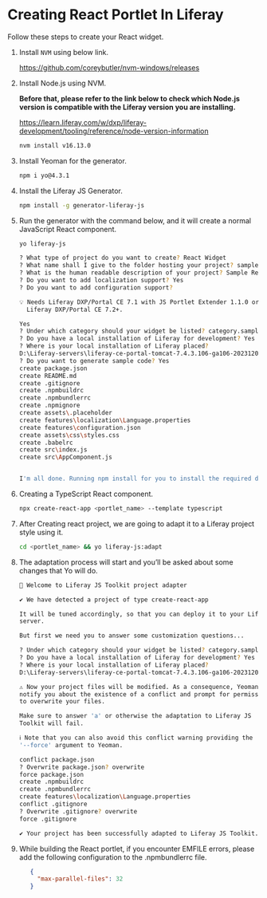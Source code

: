 # Creating React Portlet In Liferay [](id=creating-react-portlet-in-liferay)

Follow these steps to create your React widget.

1. Install `NVM` using below link.

   https://github.com/coreybutler/nvm-windows/releases

2. Install Node.js using NVM.
   
   **Before that, please refer to the link below to check which Node.js version is compatible with the Liferay version you are installing.**

   https://learn.liferay.com/w/dxp/liferay-development/tooling/reference/node-version-information
   
   ```bash
   nvm install v16.13.0

3. Install Yeoman for the generator.

   ```bash
   npm i yo@4.3.1

4. Install the Liferay JS Generator.
   
   ```bash
   npm install -g generator-liferay-js

5. Run the generator with the command below, and it will create a normal JavaScript React component.

   ```bash
   yo liferay-js

   ? What type of project do you want to create? React Widget
   ? What name shall I give to the folder hosting your project? sample-react-portlet
   ? What is the human readable description of your project? Sample React Portlet
   ? Do you want to add localization support? Yes
   ? Do you want to add configuration support?

   💡 Needs Liferay DXP/Portal CE 7.1 with JS Portlet Extender 1.1.0 or
     Liferay DXP/Portal CE 7.2+.

   Yes
   ? Under which category should your widget be listed? category.sample
   ? Do you have a local installation of Liferay for development? Yes
   ? Where is your local installation of Liferay placed?
   D:\Liferay-servers\liferay-ce-portal-tomcat-7.4.3.106-ga106-20231207073813307\liferay-ce-portal-7.4.3.106-ga106
   ? Do you want to generate sample code? Yes
   create package.json
   create README.md
   create .gitignore
   create .npmbuildrc
   create .npmbundlerrc
   create .npmignore
   create assets\.placeholder
   create features\localization\Language.properties
   create features\configuration.json
   create assets\css\styles.css
   create .babelrc
   create src\index.js
   create src\AppComponent.js


   I'm all done. Running npm install for you to install the required dependencies. If this fails, try running the command yourself.

6. Creating a TypeScript React component.

   ```bash
   npx create-react-app <portlet_name> --template typescript

7. After Creating react project, we are going to adapt it to a Liferay project style using it.

   ```bash
   cd <portlet_name> && yo liferay-js:adapt

8. The adaptation process will start and you’ll be asked about some changes that Yo will do.

   ```bash
   👋 Welcome to Liferay JS Toolkit project adapter

   ✔️ We have detected a project of type create-react-app

   It will be tuned accordingly, so that you can deploy it to your Liferay
   server.

   But first we need you to answer some customization questions...

   ? Under which category should your widget be listed? category.sample
   ? Do you have a local installation of Liferay for development? Yes
   ? Where is your local installation of Liferay placed?
   D:\Liferay-servers\liferay-ce-portal-tomcat-7.4.3.106-ga106-20231207073813307\liferay-ce-portal-7.4.3.106-ga106

   ⚠️ Now your project files will be modified. As a consequence, Yeoman may
   notify you about the existence of a conflict and prompt for permission
   to overwrite your files.

   Make sure to answer 'a' or otherwise the adaptation to Liferay JS
   Toolkit will fail.

   ℹ️ Note that you can also avoid this conflict warning providing the
   '--force' argument to Yeoman.

   conflict package.json
   ? Overwrite package.json? overwrite
   force package.json
   create .npmbuildrc
   create .npmbundlerrc
   create features\localization\Language.properties
   conflict .gitignore
   ? Overwrite .gitignore? overwrite
   force .gitignore

   ✔️ Your project has been successfully adapted to Liferay JS Toolkit.
   
9. While building the React portlet, if you encounter EMFILE errors, please add the following configuration to the .npmbundlerrc file.

   ```json
      {
	    "max-parallel-files": 32
      }  


